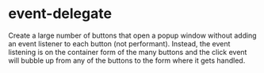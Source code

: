 event-delegate
==============

Create a large number of buttons that open a popup window without adding an event listener to each button (not performant). Instead, the event listening is on the container form of the many buttons and the click event will bubble up from any of the buttons to the form where it gets handled.

